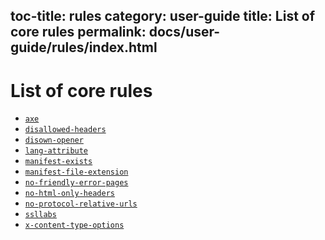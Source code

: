 toc-title: rules
category: user-guide
title: List of core rules
permalink: docs/user-guide/rules/index.html
---
# List of core rules

* [`axe`](axe.md)
* [`disallowed-headers`](disallowed-headers.md)
* [`disown-opener`](disown-opener.md)
* [`lang-attribute`](lang-attribute.md)
* [`manifest-exists`](manifest-exists.md)
* [`manifest-file-extension`](manifest-file-extension.md)
* [`no-friendly-error-pages`](no-friendly-error-pages.md)
* [`no-html-only-headers`](no-html-only-headers.md)
* [`no-protocol-relative-urls`](no-protocol-relative-urls.md)
* [`ssllabs`](ssllabs.md)
* [`x-content-type-options`](x-content-type-options.md)
